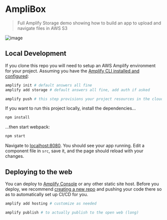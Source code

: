 # AmpliBox

> Full Amplify Storage demo showing how to build an app to upload and navigate files in AWS S3

![image](https://user-images.githubusercontent.com/6764957/95610354-c7e35700-0a92-11eb-815e-e55a64499df6.png)



## Local Development

If you clone this repo you will need to setup an AWS Amplify environment for your project. Assuming you have the [Amplify CLI installed and configured](https://docs.amplify.aws/cli):

```bash
amplify init # default answers all fine
amplify add storage # default answers all fine, add auth if asked

amplify push # this step provisions your project resources in the cloud (long)
```

If you want to run this project locally, install the dependencies...

```bash
npm install
```

...then start webpack:

```bash
npm start
```

Navigate to [localhost:8080](http://localhost:8080). You should see your app running. Edit a component file in `src`, save it, and the page should reload with your changes.

## Deploying to the web

You can deploy to [Amplify Console](https://docs.aws.amazon.com/amplify/latest/userguide/welcome.html) or any other static site host. Before you deploy, we recommend [creating a new repo](https://repo.new) and pushing your code there so as to automatically set up CI/CD for you.

```bash
amplify add hosting # customize as needed

amplify publish # to actually publish to the open web (long)
```